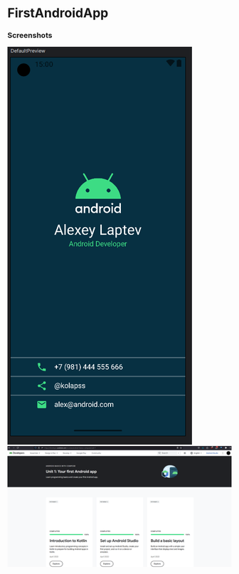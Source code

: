 # FirstAndroidApp

### Screenshots
<img src="https://github.com/kolapss/firstAppAndroid/blob/master/MyApp.png?raw=true" />
<img src="https://github.com/kolapss/firstAppAndroid/blob/master/%D0%A1%D0%BD%D0%B8%D0%BC%D0%BE%D0%BA%20%D1%8D%D0%BA%D1%80%D0%B0%D0%BD%D0%B0%202025-02-18%20195009.png?raw=true" />
